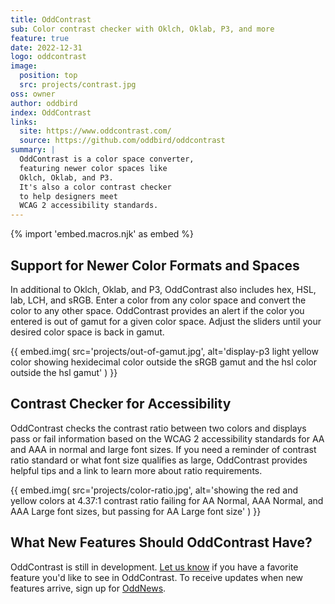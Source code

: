 ```yaml
---
title: OddContrast
sub: Color contrast checker with Oklch, Oklab, P3, and more
feature: true
date: 2022-12-31
logo: oddcontrast
image:
  position: top
  src: projects/contrast.jpg
oss: owner
author: oddbird
index: OddContrast
links:
  site: https://www.oddcontrast.com/
  source: https://github.com/oddbird/oddcontrast
summary: |
  OddContrast is a color space converter,
  featuring newer color spaces like
  Oklch, Oklab, and P3.
  It's also a color contrast checker
  to help designers meet
  WCAG 2 accessibility standards.
---
```


{% import 'embed.macros.njk' as embed %}

## Support for Newer Color Formats and Spaces

In additional to Oklch, Oklab, and P3, OddContrast also includes hex, HSL, lab,
LCH, and sRGB. Enter a color from any color space and convert the color to any
other space. OddContrast provides an alert if the color you entered is out of
gamut for a given color space. Adjust the sliders until your desired color space
is back in gamut.

{{ embed.img(
  src='projects/out-of-gamut.jpg',
  alt='display-p3 light yellow color showing hexidecimal color
    outside the sRGB gamut and the hsl color outside the hsl gamut'
) }}

## Contrast Checker for Accessibility

OddContrast checks the contrast ratio between two colors and displays pass or
fail information based on the WCAG 2 accessibility standards for AA and AAA in
normal and large font sizes. If you need a reminder of contrast ratio standard
or what font size qualifies as large, OddContrast provides helpful tips and a
link to learn more about ratio requirements.

{{ embed.img(
  src='projects/color-ratio.jpg',
  alt='showing the red and yellow colors at 4.37:1 contrast ratio
    failing for AA Normal, AAA Normal, and AAA Large font sizes,
    but passing for AA Large font size'
) }}

## What New Features Should OddContrast Have?

OddContrast is still in development. [Let us know](/contact/) if you have a
favorite feature you'd like to see in OddContrast. To receive updates when new
features arrive, sign up for [OddNews](/oddnews/).
